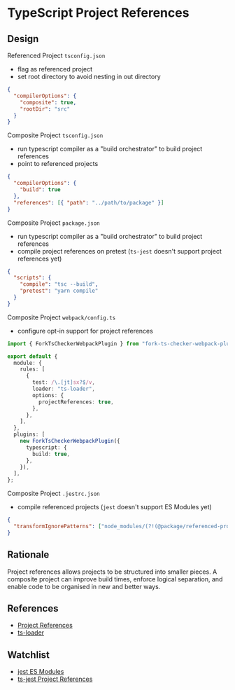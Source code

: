 # TypeScript Project References

## Design

Referenced Project `tsconfig.json`

- flag as referenced project
- set root directory to avoid nesting in out directory

```json
{
  "compilerOptions": {
    "composite": true,
    "rootDir": "src"
  }
}
```

Composite Project `tsconfig.json`

- run typescript compiler as a "build orchestrator" to build project references
- point to referenced projects

```json
{
  "compilerOptions": {
    "build": true
  },
  "references": [{ "path": "../path/to/package" }]
}
```

Composite Project `package.json`

- run typescript compiler as a "build orchestrator" to build project references
- compile project references on pretest (`ts-jest` doesn't support project references yet)

```json
{
  "scripts": {
    "compile": "tsc --build",
    "pretest": "yarn compile"
  }
}
```

Composite Project `webpack/config.ts`

- configure opt-in support for project references

```typescript
import { ForkTsCheckerWebpackPlugin } from "fork-ts-checker-webpack-plugin/lib/plugin";

export default {
  module: {
    rules: [
      {
        test: /\.[jt]sx?$/v,
        loader: "ts-loader",
        options: {
          projectReferences: true,
        },
      },
    ],
  },
  plugins: [
    new ForkTsCheckerWebpackPlugin({
      typescript: {
        build: true,
      },
    }),
  ],
};
```

Composite Project `.jestrc.json`

- compile referenced projects (`jest` doesn't support ES Modules yet)

```json
{
  "transformIgnorePatterns": ["node_modules/(?!(@package/referenced-project)/)"]
}
```

## Rationale

Project references allows projects to be structured into smaller pieces.
A composite project can improve build times, enforce logical separation, and enable code to be organised in new and better ways.

## References

- [Project References](https://www.typescriptlang.org/docs/handbook/project-references.html)
- [ts-loader](https://github.com/TypeStrong/ts-loader)

## Watchlist

- [jest ES Modules](https://github.com/facebook/jest/issues/4842)
- [ts-jest Project References](https://github.com/kulshekhar/ts-jest/issues/766)
